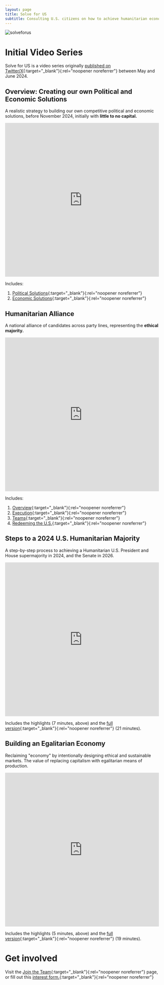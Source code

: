 ```yaml
---
layout: page
title: Solve for US
subtitle: Consulting U.S. citizens on how to achieve humanitarian economic and political outcomes in 2024.
---
```


![solveforus](https://firebasestorage.googleapis.com/v0/b/eqmsystems.appspot.com/o/nychousing%2Ffa6-solid--handshake-simple%20white%20100.png?alt=media&token=02d1e455-038a-470a-b346-94c0faeda57f)

# Initial Video Series

Solve for US is a video series originally [published on Twitter/X](https://x.com/LtheSteward/status/1787844137422553409){:target="_blank"}{:rel="noopener noreferrer"} between May and June 2024. 

## Overview: Creating our own Political and Economic Solutions

A realistic strategy to building our own competitive political and economic solutions, before November 2024, initially with **little to no capital.**

<div style='padding:100% 0 0 0;position:relative;'><iframe src='https://vimeo.com/showcase/11252031/embed' allowfullscreen frameborder='0' style='position:absolute;top:0;left:0;width:100%;height:100%;'></iframe></div>

Includes:

1. [Political Solutions](https://vimeo.com/968851789){:target="_blank"}{:rel="noopener noreferrer"}
2. [Economic Solutions](https://vimeo.com/968859932){:target="_blank"}{:rel="noopener noreferrer"}

## Humanitarian Alliance

A national alliance of candidates across party lines, representing the **ethical majority.**

<div style='padding:100% 0 0 0;position:relative;'><iframe src='https://vimeo.com/showcase/11251328/embed' allowfullscreen frameborder='0' style='position:absolute;top:0;left:0;width:100%;height:100%;'></iframe></div>

Includes:

1. [Overview](https://vimeo.com/968865461){:target="_blank"}{:rel="noopener noreferrer"}
2. [Execution](https://vimeo.com/968866392){:target="_blank"}{:rel="noopener noreferrer"}
3. [Teams](https://vimeo.com/968874065){:target="_blank"}{:rel="noopener noreferrer"}
4. [Redeeming the U.S.](https://vimeo.com/968887735){:target="_blank"}{:rel="noopener noreferrer"}

## Steps to a 2024 U.S. Humanitarian Majority

A step-by-step process to achieving a Humanitarian U.S. President and House supermajority in 2024, and the Senate in 2026.

<div style='padding:100% 0 0 0;position:relative;'><iframe src='https://vimeo.com/showcase/11252047/embed' allowfullscreen frameborder='0' style='position:absolute;top:0;left:0;width:100%;height:100%;'></iframe></div>

Includes the highlights (7 minutes, above) and the [full version](https://vimeo.com/968890902){:target="_blank"}{:rel="noopener noreferrer"} (21 minutes).

## Building an Egalitarian Economy

Reclaiming "economy" by intentionally designing ethical and sustainable markets. The value of replacing capitalism with egalitarian means of production.

<div style='padding:100% 0 0 0;position:relative;'><iframe src='https://vimeo.com/showcase/11252048/embed' allowfullscreen frameborder='0' style='position:absolute;top:0;left:0;width:100%;height:100%;'></iframe></div>

Includes the highlights (5 minutes, above) and the [full version](https://vimeo.com/manage/videos/968946010){:target="_blank"}{:rel="noopener noreferrer"} (19 minutes).

# Get involved

Visit the [Join the Team](https://eqm.systems/build){:target="_blank"}{:rel="noopener noreferrer"} page, or fill out this [interest form.](https://t.co/yt8QsR33V7){:target="_blank"}{:rel="noopener noreferrer"}